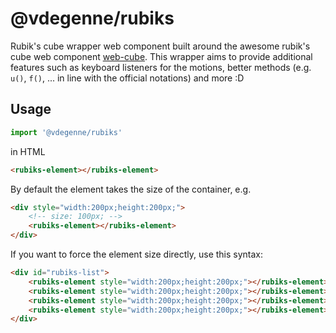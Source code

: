 # @vdegenne/rubiks

Rubik's cube wrapper web component built around the awesome rubik's cube web component [web-cube](https://github.com/MrAxf/web-cube).
This wrapper aims to provide additional features such as keyboard listeners for the motions, better methods (e.g. `u()`, `f()`, ... in line with the official notations) and more :D

## Usage

```js
import '@vdegenne/rubiks'
```

in HTML

```html
<rubiks-element></rubiks-element>
```

By default the element takes the size of the container, e.g.

```html
<div style="width:200px;height:200px;">
	<!-- size: 100px; -->
	<rubiks-element></rubiks-element>
</div>
```

If you want to force the element size directly, use this syntax:

```html
<div id="rubiks-list">
	<rubiks-element style="width:200px;height:200px;"></rubiks-element>
	<rubiks-element style="width:200px;height:200px;"></rubiks-element>
	<rubiks-element style="width:200px;height:200px;"></rubiks-element>
	<rubiks-element style="width:200px;height:200px;"></rubiks-element>
</div>
```
